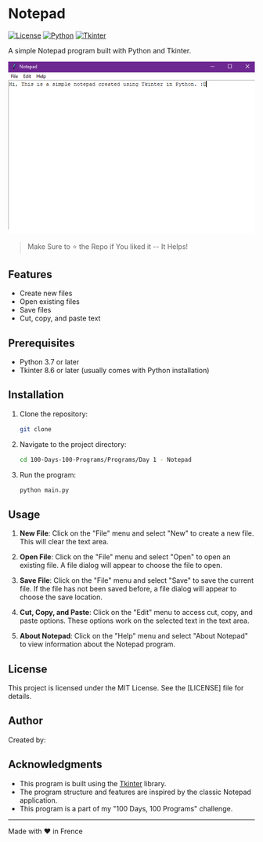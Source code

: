 # Notepad

[![License](https://img.shields.io/badge/license-MIT-blue.svg?style=flat-square)](https://github.com/your-username/notepad/blob/main/LICENSE)
[![Python](https://img.shields.io/badge/python-3.7%20|%203.8%20|%203.9%20|%203.10%20|%203.11-green?style=flat-square)](https://www.python.org/downloads/)
[![Tkinter](https://img.shields.io/badge/tkinter-8.6-orange?style=flat-square)](https://docs.python.org/3/library/tkinter.html)

A simple Notepad program built with Python and Tkinter.

![Notepad Screenshot](screenshots/notepad.png)

> Make Sure to ⭐ the Repo if You liked it -- It Helps!

## Features

- Create new files
- Open existing files
- Save files
- Cut, copy, and paste text

## Prerequisites

- Python 3.7 or later
- Tkinter 8.6 or later (usually comes with Python installation)

## Installation

1. Clone the repository:

   ```bash
   git clone 
   ```

2. Navigate to the project directory:

   ```bash
   cd 100-Days-100-Programs/Programs/Day 1 - Notepad
   ```
3. Run the program:

   ```bash
   python main.py
   ```

## Usage

1. **New File**: Click on the "File" menu and select "New" to create a new file. This will clear the text area.

2. **Open File**: Click on the "File" menu and select "Open" to open an existing file. A file dialog will appear to choose the file to open.

3. **Save File**: Click on the "File" menu and select "Save" to save the current file. If the file has not been saved before, a file dialog will appear to choose the save location.

4. **Cut, Copy, and Paste**: Click on the "Edit" menu to access cut, copy, and paste options. These options work on the selected text in the text area.

5. **About Notepad**: Click on the "Help" menu and select "About Notepad" to view information about the Notepad program.

## License

This project is licensed under the MIT License. See the [LICENSE] file for details.

## Author

Created by:

## Acknowledgments

- This program is built using the [Tkinter](https://docs.python.org/3/library/tkinter.html) library.
- The program structure and features are inspired by the classic Notepad application.
- This program is a part of my "100 Days, 100 Programs" challenge.

---

Made with ❤️ in Frence
